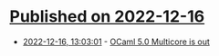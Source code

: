 # [Published on 2022-12-16](index.md)

* [2022-12-16, 13:03:01](https://news.ycombinator.com/item?id=34014073) - [OCaml 5.0 Multicore is out](https://github.com/ocaml/ocaml/releases/tag/5.0.0)
